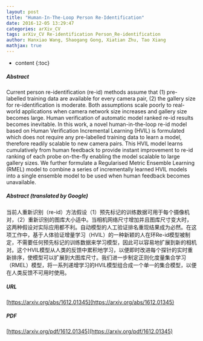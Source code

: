 ```yaml
---
layout: post
title: "Human-In-The-Loop Person Re-Identification"
date: 2016-12-05 13:29:47
categories: arXiv_CV
tags: arXiv_CV Re-identification Person_Re-identification
author: Hanxiao Wang, Shaogang Gong, Xiatian Zhu, Tao Xiang
mathjax: true
---
```


* content
{:toc}

##### Abstract
Current person re-identification (re-id) methods assume that (1) pre-labelled training data are available for every camera pair, (2) the gallery size for re-identification is moderate. Both assumptions scale poorly to real-world applications when camera network size increases and gallery size becomes large. Human verification of automatic model ranked re-id results becomes inevitable. In this work, a novel human-in-the-loop re-id model based on Human Verification Incremental Learning (HVIL) is formulated which does not require any pre-labelled training data to learn a model, therefore readily scalable to new camera pairs. This HVIL model learns cumulatively from human feedback to provide instant improvement to re-id ranking of each probe on-the-fly enabling the model scalable to large gallery sizes. We further formulate a Regularised Metric Ensemble Learning (RMEL) model to combine a series of incrementally learned HVIL models into a single ensemble model to be used when human feedback becomes unavailable.

##### Abstract (translated by Google)
当前人重新识别（re-id）方法假设（1）预先标记的训练数据可用于每个摄像机对，（2）重新识别的图库大小适中。当相机网络尺寸增加并且图库尺寸变大时，这两种假设对实际应用都不利。自动模型的人工验证排名重现结果成为必然。在这项工作中，基于人体验证增量学习（HVIL）的一种新颖的人在环Re-id模型被制定，不需要任何预先标记的训练数据来学习模型，因此可以容易地扩展到新的相机对。这个HVIL模型从人类的反馈中累积地学习，以便即时改进每个探针的实时重新排序，使模型可以扩展到大图库尺寸。我们进一步制定正则化度量集合学习（RMEL）模型，将一系列递增学习的HVIL模型组合成一个单一的集合模型，以便在人类反馈不可用时使用。

##### URL
[https://arxiv.org/abs/1612.01345](https://arxiv.org/abs/1612.01345)

##### PDF
[https://arxiv.org/pdf/1612.01345](https://arxiv.org/pdf/1612.01345)

